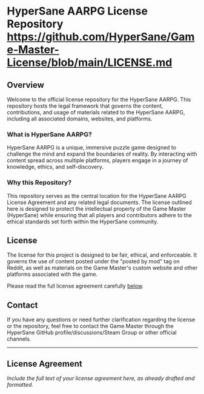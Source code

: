 # HyperSane AARPG License Repository https://github.com/HyperSane/Game-Master-License/blob/main/LICENSE.md

## Overview

Welcome to the official license repository for the HyperSane AARPG. This repository hosts the legal framework that governs the content, contributions, and usage of materials related to the HyperSane AARPG, including all associated domains, websites, and platforms.

### What is HyperSane AARPG?

HyperSane AARPG is a unique, immersive puzzle game designed to challenge the mind and expand the boundaries of reality. By interacting with content spread across multiple platforms, players engage in a journey of knowledge, ethics, and self-discovery.

### Why this Repository?

This repository serves as the central location for the HyperSane AARPG License Agreement and any related legal documents. The license outlined here is designed to protect the intellectual property of the Game Master (HyperSane) while ensuring that all players and contributors adhere to the ethical standards set forth within the HyperSane community.

## License

The license for this project is designed to be fair, ethical, and enforceable. It governs the use of content posted under the "posted by mod" tag on Reddit, as well as materials on the Game Master's custom website and other platforms associated with the game.

Please read the full license agreement carefully [below](#license-agreement).


## Contact

If you have any questions or need further clarification regarding the license or the repository, feel free to contact the Game Master through the HyperSane GitHub profile/discussions/Steam Group or other official channels.

---

## License Agreement

*Include the full text of your license agreement here, as already drafted and formatted.*

